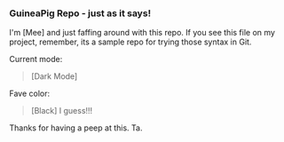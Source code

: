 ### GuineaPig Repo - just as it says!

I'm [Mee] and just faffing around with this repo. 
If you see this file on my project, remember, its a sample repo for trying those syntax in Git. 

Current mode:
> [Dark Mode]

Fave color:
> [Black] I guess!!!

Thanks for having a peep at this. 
Ta. 